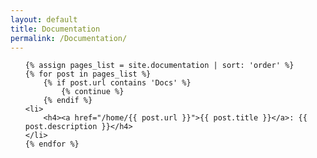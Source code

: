 ```yaml
---
layout: default
title: Documentation
permalink: /Documentation/
---
```


<ul>

	{% assign pages_list = site.documentation | sort: 'order' %}
	{% for post in pages_list %}
		{% if post.url contains 'Docs' %}
			{% continue %}
		{% endif %}
	<li>
		<h4><a href="/home/{{ post.url }}">{{ post.title }}</a>: {{ post.description }}</h4>
	</li>
	{% endfor %}
		
</ul>
